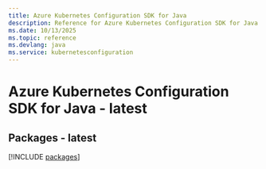 ```yaml
---
title: Azure Kubernetes Configuration SDK for Java
description: Reference for Azure Kubernetes Configuration SDK for Java
ms.date: 10/13/2025
ms.topic: reference
ms.devlang: java
ms.service: kubernetesconfiguration
---
```

# Azure Kubernetes Configuration SDK for Java - latest
## Packages - latest
[!INCLUDE [packages](kubernetes-configuration-index.md)]